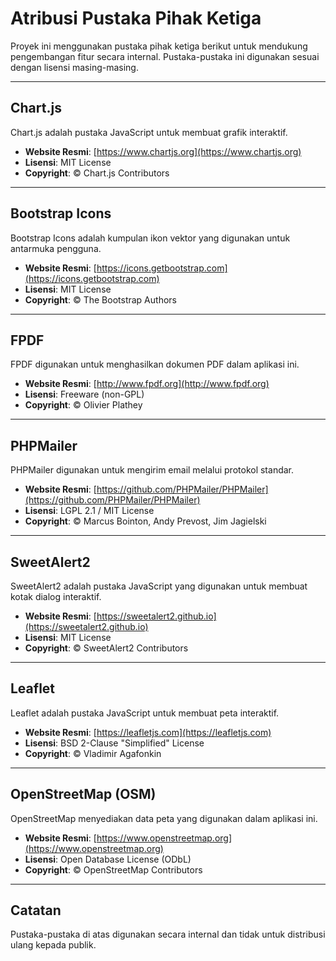 # Atribusi Pustaka Pihak Ketiga

Proyek ini menggunakan pustaka pihak ketiga berikut untuk mendukung pengembangan fitur secara internal. Pustaka-pustaka ini digunakan sesuai dengan lisensi masing-masing.

---

## Chart.js

Chart.js adalah pustaka JavaScript untuk membuat grafik interaktif.

- **Website Resmi**: [https://www.chartjs.org](https://www.chartjs.org)
- **Lisensi**: MIT License
- **Copyright**: © Chart.js Contributors

---

## Bootstrap Icons

Bootstrap Icons adalah kumpulan ikon vektor yang digunakan untuk antarmuka pengguna.

- **Website Resmi**: [https://icons.getbootstrap.com](https://icons.getbootstrap.com)
- **Lisensi**: MIT License
- **Copyright**: © The Bootstrap Authors

---

## FPDF

FPDF digunakan untuk menghasilkan dokumen PDF dalam aplikasi ini.

- **Website Resmi**: [http://www.fpdf.org](http://www.fpdf.org)
- **Lisensi**: Freeware (non-GPL)
- **Copyright**: © Olivier Plathey

---

## PHPMailer

PHPMailer digunakan untuk mengirim email melalui protokol standar.

- **Website Resmi**: [https://github.com/PHPMailer/PHPMailer](https://github.com/PHPMailer/PHPMailer)
- **Lisensi**: LGPL 2.1 / MIT License
- **Copyright**: © Marcus Bointon, Andy Prevost, Jim Jagielski

---

## SweetAlert2

SweetAlert2 adalah pustaka JavaScript yang digunakan untuk membuat kotak dialog interaktif.

- **Website Resmi**: [https://sweetalert2.github.io](https://sweetalert2.github.io)
- **Lisensi**: MIT License
- **Copyright**: © SweetAlert2 Contributors

---

## Leaflet

Leaflet adalah pustaka JavaScript untuk membuat peta interaktif.

- **Website Resmi**: [https://leafletjs.com](https://leafletjs.com)
- **Lisensi**: BSD 2-Clause "Simplified" License
- **Copyright**: © Vladimir Agafonkin

---

## OpenStreetMap (OSM)

OpenStreetMap menyediakan data peta yang digunakan dalam aplikasi ini.

- **Website Resmi**: [https://www.openstreetmap.org](https://www.openstreetmap.org)
- **Lisensi**: Open Database License (ODbL)
- **Copyright**: © OpenStreetMap Contributors

---

## Catatan

Pustaka-pustaka di atas digunakan secara internal dan tidak untuk distribusi ulang kepada publik.
